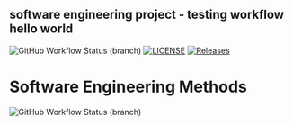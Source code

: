 ## software engineering project - testing workflow hello world 
![GitHub Workflow Status (branch)](https://img.shields.io/github/actions/workflow/status/coding-8122/sem2/main.yml?branch=main)
[![LICENSE](https://img.shields.io/github/license/coding-8122/sem2.svg?style=flat-square)](https://github.com/coding-8122/sem2/blob/main/LICENSE)
[![Releases](https://img.shields.io/github/release/coding-8122/sem2/all.svg?style=flat-square)](https://github.com/coding-8122/sem2/releases)
# Software Engineering Methods
![GitHub Workflow Status (branch)](https://img.shields.io/github/actions/workflow/status/coding-8122/sem2/main.yml?branch=main)




